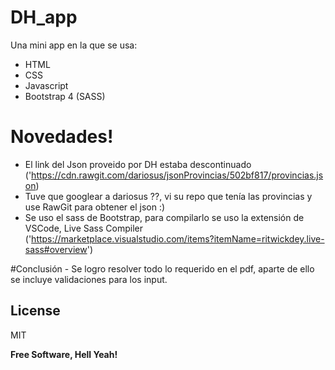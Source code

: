 # DH_app

Una mini app en la que se usa:

  - HTML
  - CSS
  - Javascript
  - Bootstrap 4 (SASS)

# Novedades!

  - El link del Json proveido por DH estaba descontinuado ('https://cdn.rawgit.com/dariosus/jsonProvincias/502bf817/provincias.json)
  - Tuve que googlear a dariosus ??, vi su repo que tenía las provincias y use RawGit para obtener el json :)
  - Se uso el sass de Bootstrap, para compilarlo se uso la extensión de VSCode, Live Sass Compiler ('https://marketplace.visualstudio.com/items?itemName=ritwickdey.live-sass#overview')

#Conclusión
    - Se logro resolver todo lo requerido en el pdf, aparte de ello se incluye validaciones para los input.

License
----

MIT


**Free Software, Hell Yeah!**
